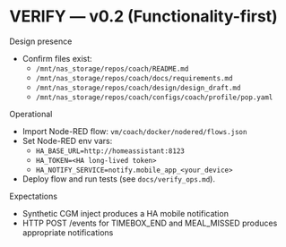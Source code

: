 # VERIFY — v0.2 (Functionality-first)

Design presence
- Confirm files exist:
  - `/mnt/nas_storage/repos/coach/README.md`
  - `/mnt/nas_storage/repos/coach/docs/requirements.md`
  - `/mnt/nas_storage/repos/coach/design/design_draft.md`
  - `/mnt/nas_storage/repos/coach/configs/coach/profile/pop.yaml`

Operational
- Import Node-RED flow: `vm/coach/docker/nodered/flows.json`
- Set Node-RED env vars:
  - `HA_BASE_URL=http://homeassistant:8123`
  - `HA_TOKEN=<HA long-lived token>`
  - `HA_NOTIFY_SERVICE=notify.mobile_app_<your_device>`
- Deploy flow and run tests (see `docs/verify_ops.md`).

Expectations
- Synthetic CGM inject produces a HA mobile notification
- HTTP POST /events for TIMEBOX_END and MEAL_MISSED produces appropriate notifications
